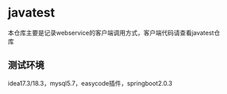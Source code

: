 # javatest
本仓库主要是记录webservice的客户端调用方式，客户端代码请查看javatest仓库
## 测试环境
idea17.3/18.3，mysql5.7，easycode插件，springboot2.0.3

